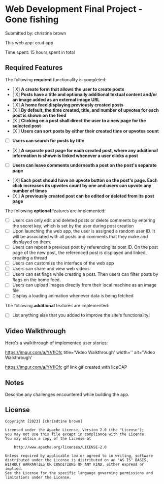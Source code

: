 # Web Development Final Project -Gone fishing

Submitted by: christine brown

This web app: crud app

Time spent: 15 hours spent in total

## Required Features

The following **required** functionality is completed:

- [ X] **A create form that allows the user to create posts**
- [ X] **Posts have a title and optionally additional textual content and/or an image added as an external image URL**
- [ X] **A home feed displaying previously created posts**
- [X ] **By default, the time created, title, and number of upvotes for each post is shown on the feed**
- [X ] **Clicking on a post shall direct the user to a new page for the selected post**
- [X ] **Users can sort posts by either their created time or upvotes count**
- [ ] **Users can search for posts by title**
- [X ] **A separate post page for each created post, where any additional information is shown is linked whenever a user clicks a post**
- [ ] **Users can leave comments underneath a post on the post's separate page**
- [ X] **Each post should have an upvote button on the post's page. Each click increases its upvotes count by one and users can upvote any number of times**
- [X ] **A previously created post can be edited or deleted from its post page**

The following **optional** features are implemented:

- [ ] Users can only edit and deleted posts or delete comments by entering the secret key, which is set by the user during post creation
- [ ] Upon launching the web app, the user is assigned a random user ID. It will be associated with all posts and comments that they make and displayed on them.
- [ ] Users can repost a previous post by referencing its post ID. On the post page of the new post, the referenced post is displayed and linked, creating a thread
- [ ] Users can customize the interface of the web app
- [ ] Users can share and view web videos
- [ ] Users can set flags while creating a post. Then users can filter posts by flags on the home feed.
- [ ] Users can upload images directly from their local machine as an image file
- [ ] Display a loading animation whenever data is being fetched

The following **additional** features are implemented:

* [ ] List anything else that you added to improve the site's functionality!

## Video Walkthrough

Here's a walkthrough of implemented user stories:

https://imgur.com/a/YVflCfc title='Video Walkthrough' width='' alt='Video Walkthrough' 

https://imgur.com/a/YVflCfc gif link
gif created with liceCAP
<!-- Recommended tools:
[Kap](https://getkap.co/) for macOS
[ScreenToGif](https://www.screentogif.com/) for Windows
[peek](https://github.com/phw/peek) for Linux. -->

## Notes

Describe any challenges encountered while building the app.

## License

    Copyright [2023] [chrisdtine brown]

    Licensed under the Apache License, Version 2.0 (the "License");
    you may not use this file except in compliance with the License.
    You may obtain a copy of the License at

        http://www.apache.org/licenses/LICENSE-2.0

    Unless required by applicable law or agreed to in writing, software
    distributed under the License is distributed on an "AS IS" BASIS,
    WITHOUT WARRANTIES OR CONDITIONS OF ANY KIND, either express or implied.
    See the License for the specific language governing permissions and
    limitations under the License.
